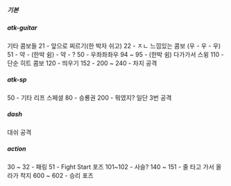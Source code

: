 ##### 기본

##### atk-guitar
기타 콤보들
21 - 앞으로 찌르기(한 박자 쉬고)
22 - ㅈㄴ 느낌있는 콤보 (우 - 우 - 우)
51 - 약 - (한박 쉼) - 약 - ?
50 - 우좌좌좌우
94 ~ 95 - (한박 쉼) 다가가서 스윙
110 - 단순 히트 콤보
120 - 띄우기
152 - 
200 ~ 240 - 차지 공격


##### atk-sp
50 - 기타 리프 스페셜
80 - 승룡권
200 - 뭐였지? 일단 3번 공격
##### dash
대쉬 공격

##### action
30 ~ 32 - 패링
51 - Fight Start 포즈
101~102 - 사슬?
140 ~ 151 - 줄 타고 가서 올라가 착지
600 ~ 602 - 승리 포즈




